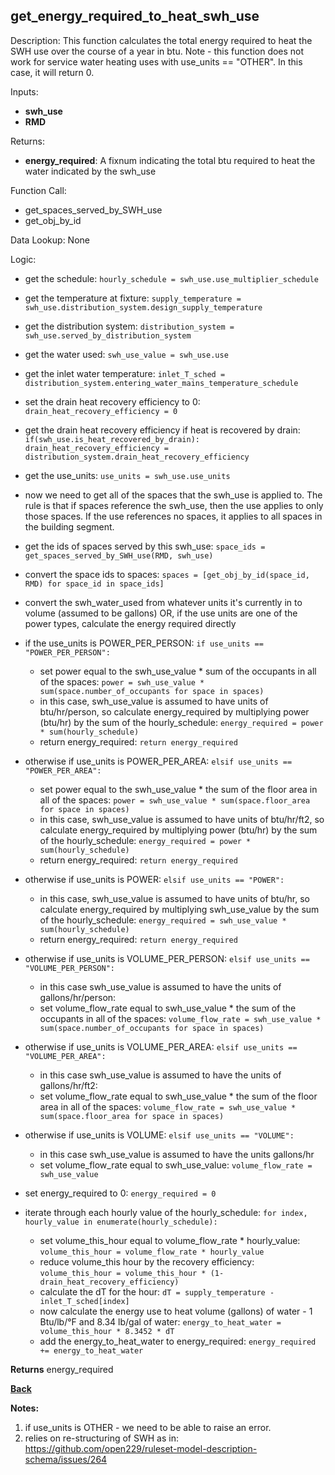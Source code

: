 ## get_energy_required_to_heat_swh_use

Description: This function calculates the total energy required to heat the SWH use over the course of a year in btu.  Note - this function does not work for service water heating uses with use_units == "OTHER".  In this case, it will return 0.

Inputs:
- **swh_use**
- **RMD**

Returns:
- **energy_required**: A fixnum indicating the total btu required to heat the water indicated by the swh_use

Function Call:

- get_spaces_served_by_SWH_use
- get_obj_by_id

Data Lookup: None

Logic:

- get the schedule: `hourly_schedule = swh_use.use_multiplier_schedule`
- get the temperature at fixture: `supply_temperature = swh_use.distribution_system.design_supply_temperature`
- get the distribution system: `distribution_system = swh_use.served_by_distribution_system`
- get the water used: `swh_use_value = swh_use.use`
- get the inlet water temperature: `inlet_T_sched = distribution_system.entering_water_mains_temperature_schedule`
- set the drain heat recovery efficiency to 0: `drain_heat_recovery_efficiency = 0`
- get the drain heat recovery efficiency if heat is recovered by drain: `if(swh_use.is_heat_recovered_by_drain): drain_heat_recovery_efficiency = distribution_system.drain_heat_recovery_efficiency`
- get the use_units: `use_units = swh_use.use_units`

- now we need to get all of the spaces that the swh_use is applied to.  The rule is that if spaces reference the swh_use, then the use applies to only those spaces.  If the use references no spaces, it applies to all spaces in the building segment.
- get the ids of spaces served by this swh_use: `space_ids = get_spaces_served_by_SWH_use(RMD, swh_use)`
- convert the space ids to spaces: `spaces = [get_obj_by_id(space_id, RMD) for space_id in space_ids]`
- convert the swh_water_used from whatever units it's currently in to volume (assumed to be gallons) OR, if the use units are one of the power types, calculate the energy required directly
- if the use_units is POWER_PER_PERSON: `if use_units == "POWER_PER_PERSON":`
  - set power equal to the swh_use_value * sum of the occupants in all of the spaces: `power = swh_use_value * sum(space.number_of_occupants for space in spaces)`
  - in this case, swh_use_value is assumed to have units of btu/hr/person, so calculate energy_required by multiplying power (btu/hr) by the sum of the hourly_schedule: `energy_required = power * sum(hourly_schedule)`
  - return energy_required: `return energy_required`
- otherwise if use_units is POWER_PER_AREA: `elsif use_units == "POWER_PER_AREA":`
  - set power equal to the swh_use_value * the sum of the floor area in all of the spaces: `power = swh_use_value * sum(space.floor_area for space in spaces)`
  - in this case, swh_use_value is assumed to have units of btu/hr/ft2, so calculate energy_required by multiplying power (btu/hr) by the sum of the hourly_schedule: `energy_required = power * sum(hourly_schedule)`
  - return energy_required: `return energy_required`
- otherwise if use_units is POWER: `elsif use_units == "POWER":`
  - in this case, swh_use_value is assumed to have units of btu/hr, so calculate energy_required by multiplying swh_use_value by the sum of the hourly_schedule: `energy_required = swh_use_value * sum(hourly_schedule)`
  - return energy_required: `return energy_required`
- otherwise if use_units is VOLUME_PER_PERSON: `elsif use_units == "VOLUME_PER_PERSON":`
  - in this case swh_use_value is assumed to have the units of gallons/hr/person:
  - set volume_flow_rate equal to swh_use_value * the sum of the occupants in all of the spaces: `volume_flow_rate = swh_use_value * sum(space.number_of_occupants for space in spaces)`
- otherwise if use_units is VOLUME_PER_AREA: `elsif use_units == "VOLUME_PER_AREA":`
  - in this case swh_use_value is assumed to have the units of gallons/hr/ft2:
  - set volume_flow_rate equal to swh_use_value * the sum of the floor area in all of the spaces: `volume_flow_rate = swh_use_value * sum(space.floor_area for space in spaces)`
- otherwise if use_units is VOLUME: `elsif use_units == "VOLUME":`
  - in this case swh_use_value is assumed to have the units gallons/hr
  - set volume_flow_rate equal to swh_use_value: `volume_flow_rate = swh_use_value`

- set energy_required to 0: `energy_required = 0`
- iterate through each hourly value of the hourly_schedule: `for index, hourly_value in enumerate(hourly_schedule):`
  - set volume_this_hour equal to volume_flow_rate * hourly_value: `volume_this_hour = volume_flow_rate * hourly_value`
  - reduce volume_this hour by the recovery efficiency: `volume_this_hour = volume_this_hour * (1-drain_heat_recovery_efficiency)`
  - calculate the dT for the hour: `dT = supply_temperature - inlet_T_sched[index]`
  - now calculate the energy use to heat volume (gallons) of water - 1 Btu/lb/°F and 8.34 lb/gal of water: `energy_to_heat_water = volume_this_hour * 8.3452 * dT`
  - add the energy_to_heat_water to energy_required: `energy_required += energy_to_heat_water`

**Returns** energy_required

**[Back](../_toc.md)**

**Notes:**

1.  if use_units is OTHER - we need to be able to raise an error.
2.  relies on re-structuring of SWH as in: https://github.com/open229/ruleset-model-description-schema/issues/264

